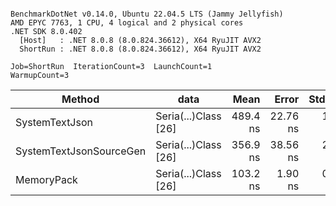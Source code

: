 ```

BenchmarkDotNet v0.14.0, Ubuntu 22.04.5 LTS (Jammy Jellyfish)
AMD EPYC 7763, 1 CPU, 4 logical and 2 physical cores
.NET SDK 8.0.402
  [Host]   : .NET 8.0.8 (8.0.824.36612), X64 RyuJIT AVX2
  ShortRun : .NET 8.0.8 (8.0.824.36612), X64 RyuJIT AVX2

Job=ShortRun  IterationCount=3  LaunchCount=1  
WarmupCount=3  

```
| Method                  | data                 | Mean     | Error    | StdDev  | Min      | Max      | Gen0   | Allocated |
|------------------------ |--------------------- |---------:|---------:|--------:|---------:|---------:|-------:|----------:|
| SystemTextJson          | Seria(...)Class [26] | 489.4 ns | 22.76 ns | 1.25 ns | 488.5 ns | 490.8 ns | 0.0038 |     328 B |
| SystemTextJsonSourceGen | Seria(...)Class [26] | 356.9 ns | 38.56 ns | 2.11 ns | 355.3 ns | 359.3 ns | 0.0043 |     368 B |
| MemoryPack              | Seria(...)Class [26] | 103.2 ns |  1.90 ns | 0.10 ns | 103.1 ns | 103.3 ns | 0.0014 |     128 B |
